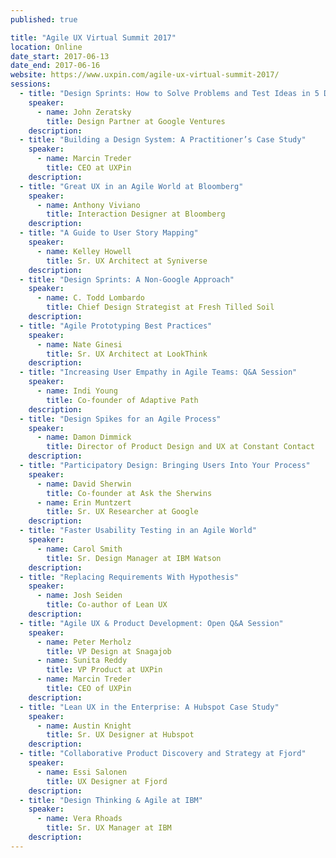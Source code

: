 ```yaml
---
published: true

title: "Agile UX Virtual Summit 2017"
location: Online
date_start: 2017-06-13
date_end: 2017-06-16
website: https://www.uxpin.com/agile-ux-virtual-summit-2017/
sessions:
  - title: "Design Sprints: How to Solve Problems and Test Ideas in 5 Days"
    speaker:
      - name: John Zeratsky
        title: Design Partner at Google Ventures
    description:
  - title: "Building a Design System: A Practitioner’s Case Study"
    speaker:
      - name: Marcin Treder
        title: CEO at UXPin
    description:
  - title: "Great UX in an Agile World at Bloomberg"
    speaker:
      - name: Anthony Viviano
        title: Interaction Designer at Bloomberg
    description:
  - title: "A Guide to User Story Mapping"
    speaker:
      - name: Kelley Howell
        title: Sr. UX Architect at Syniverse
    description:
  - title: "Design Sprints: A Non-Google Approach"
    speaker:
      - name: C. Todd Lombardo
        title: Chief Design Strategist at Fresh Tilled Soil
    description:
  - title: "Agile Prototyping Best Practices"
    speaker:
      - name: Nate Ginesi
        title: Sr. UX Architect at LookThink
    description:
  - title: "Increasing User Empathy in Agile Teams: Q&A Session"
    speaker:
      - name: Indi Young
        title: Co-founder of Adaptive Path
    description:
  - title: "Design Spikes for an Agile Process"
    speaker:
      - name: Damon Dimmick
        title: Director of Product Design and UX at Constant Contact
    description:
  - title: "Participatory Design: Bringing Users Into Your Process"
    speaker:
      - name: David Sherwin
        title: Co-founder at Ask the Sherwins
      - name: Erin Muntzert
        title: Sr. UX Researcher at Google
    description:
  - title: "Faster Usability Testing in an Agile World"
    speaker:
      - name: Carol Smith
        title: Sr. Design Manager at IBM Watson
    description:
  - title: "Replacing Requirements With Hypothesis"
    speaker:
      - name: Josh Seiden
        title: Co-author of Lean UX
    description:
  - title: "Agile UX & Product Development: Open Q&A Session"
    speaker:
      - name: Peter Merholz
        title: VP Design at Snagajob
      - name: Sunita Reddy
        title: VP Product at UXPin
      - name: Marcin Treder
        title: CEO of UXPin
    description:
  - title: "Lean UX in the Enterprise: A Hubspot Case Study"
    speaker:
      - name: Austin Knight
        title: Sr. UX Designer at Hubspot
    description:
  - title: "Collaborative Product Discovery and Strategy at Fjord"
    speaker:
      - name: Essi Salonen
        title: UX Designer at Fjord
    description:
  - title: "Design Thinking & Agile at IBM"
    speaker:
      - name: Vera Rhoads
        title: Sr. UX Manager at IBM
    description:
---
```

